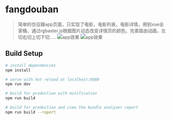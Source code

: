 # fangdouban

> 简单的仿豆瓣app页面，只实现了电影，电影列表，电影详情，用到vue全家桶，通过rgbaster.js根据图片动态改变详情页的颜色。完善路由动画，左切右切上切下切.....
![app效果](https://github.com/MrMoveon/douban/raw/master/jdfw.gif)
![app效果](https://github.com/MrMoveon/douban/raw/master/jdfw2.gif)
## Build Setup

``` bash
# install dependencies
npm install

# serve with hot reload at localhost:8080
npm run dev

# build for production with minification
npm run build

# build for production and view the bundle analyzer report
npm run build --report
```


